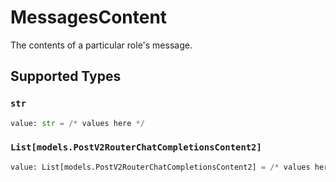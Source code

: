 # MessagesContent

The contents of a particular role's message.


## Supported Types

### `str`

```python
value: str = /* values here */
```

### `List[models.PostV2RouterChatCompletionsContent2]`

```python
value: List[models.PostV2RouterChatCompletionsContent2] = /* values here */
```

